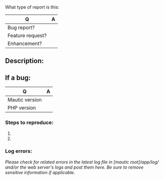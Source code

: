 What type of report is this:

| Q                    | A
| -------------------- | ---
| Bug report?          | 
| Feature request?     | 
| Enhancement?         |

## Description:


## If a bug:

| Q                 | A
| ----------------- | ---
| Mautic version    | 
| PHP version       | 

### Steps to reproduce:
1. 
2.
 
 
### Log errors: 

_Please check for related errors in the latest log file in [mautic root]/app/log/ and/or the web server's logs and post them here. Be sure to remove sensitive information if applicable._ 

